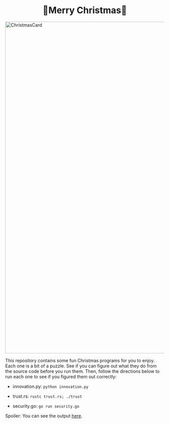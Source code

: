 <p align="center"> <h1 align="center">🎄Merry Christmas🎄</h1>
<img width="1049" alt="ChristmasCard" src="https://user-images.githubusercontent.com/86533923/143780037-7aa91cec-b31a-432e-8c03-86ceaf44287a.png">
</p>

This repository contains some fun Christmas programs for you to enjoy. Each one is a bit of a puzzle. See if you can figure out what they do from the source code before you run them. Then, follow the directions below to run each one to see if you figured them out correctly:

- innovation.py:
```python innovation.py```

- trust.rs:
```rustc trust.rs; ./trust```

- security.go:
```go run security.go```

Spoiler: You can see the output [here](DETAILS.md).
